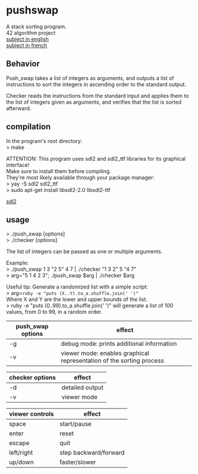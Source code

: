 # pushswap

A stack sorting program.\
42 algorithm project\
[subject in english]()\
[subject in french]()

## Behavior

Push_swap takes a list of integers as arguments, and outputs a list of instructions to sort the integers in ascending order to the standard output.

Checker reads the instructions from the standard input and applies them to the list of integers given as arguments, and verifies that the list is sorted afterward.

## compilation

In the program's root directory:\
\> make

ATTENTION: This program uses sdl2 and sdl2_ttf libraries for its graphical interface!\
Make sure to install them before compiling.\
They're most likely available through your package manager:\
\> yay -S sdl2 sdl2_ttf\
\> sudo apt-get install libsdl2-2.0 libsdl2-ttf

[sdl2](https://wiki.libsdl.org/Installation)


## usage

\> ./push_swap [options] <list of integers>\
\> ./checker [options] <list of integers>

The list of integers can be passed as one or multiple arguments.

Example:\
\> ./push_swap 1 3 "2 5" 4 7 | ./checker "1 3 2" 5 "4 7"\
\> arg="5 1 4 2 3"; ./push_swap $arg | ./checker $arg

Useful tip: Generate a randomized list with a simple script:\
\> arg=`ruby -e "puts (X..Y).to_a.shuffle.join(' ')"`\
Where X and Y are the lower and upper bounds of the list.\
\> ruby -e "puts (0..99).to_a.shuffle.join(' ')"
will generate a list of 100 values, from 0 to 99, in a random order.

|push_swap options|effect|
|-----------------|------|
|-g| debug mode: prints additional information|
|-v| viewer mode: enables graphical representation of the sorting process|

|checker options|effect|
|---------------|------|
|-d| detailed output|
|-v| viewer mode|

|viewer controls| effect|
|---------------|-------|
|space| start/pause|
|enter| reset|
|escape| quit|
|left/right| step backward/forward|
|up/down| faster/slower|
